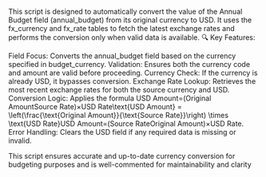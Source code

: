 This script is designed to automatically convert the value of the Annual Budget field (annual_budget) from its original currency to USD. It uses the fx_currency and fx_rate tables to fetch the latest exchange rates and performs the conversion only when valid data is available. 🔍 Key Features:

Field Focus: Converts the annual_budget field based on the currency specified in budget_currency. Validation: Ensures both the currency code and amount are valid before proceeding. Currency Check: If the currency is already USD, it bypasses conversion. Exchange Rate Lookup: Retrieves the most recent exchange rates for both the source currency and USD. Conversion Logic: Applies the formula USD Amount=(Original AmountSource Rate)×USD Rate\text{USD Amount} = \left(\frac{\text{Original Amount}}{\text{Source Rate}}\right) \times \text{USD Rate}USD Amount=(Source RateOriginal Amount​)×USD Rate. Error Handling: Clears the USD field if any required data is missing or invalid.

This script ensures accurate and up-to-date currency conversion for budgeting purposes and is well-commented for maintainability and clarity

